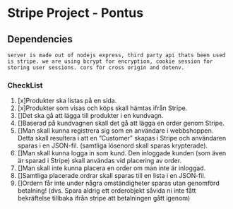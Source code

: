 # Stripe Project - Pontus

## Dependencies
    server is made out of nodejs express, third party api thats been used is stripe. we are using bcrypt for encryption, cookie session for storing user sessions. cors for cross origin and dotenv.

### CheckList
1. [x]Produkter ska listas på en sida. 
2. [x]Produkter som visas och köps skall hämtas ifrån Stripe.
3. []Det ska gå att lägga till produkter i en kundvagn.
4. []Baserad på kundvagnen skall det gå att lägga en order genom Stripe.
5. []Man skall kunna registrera sig som en användare i webbshoppen. 
    Detta skall resultera i att en ”Customer” skapas i Stripe och användaren sparas i en JSON-fil. 
    (samtliga lösenord skall sparas krypterade).
6. []Man skall kunna logga in som kund. 
    Den inloggade kunden (som även är sparad i Stripe) skall användas vid placering av order.
7. []Man skall inte kunna placera en order om man inte är inloggad.
8. []Samtliga placerade ordrar skall sparas till en lista i en JSON-fil.
9. []Ordern får inte under några omständigheter sparas utan genomförd betalning! 
    (dvs. Spara aldrig ett orderobjekt såvida ni inte fått bekräftelse tillbaka ifrån stripe att betalningen gått igenom)